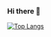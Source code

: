 ### Hi there 👋

[![Top Langs](https://github-readme-stats.vercel.app/api/top-langs/?username=DH13768095744&layout=compact)](https://github.com/DH13768095744/github-readme-stats)

<!--
**DH13768095744/DH13768095744** is a ✨ _special_ ✨ repository because its `README.md` (this file) appears on your GitHub profile.

Here are some ideas to get you started:

- 🔭 I’m currently working on ...
- 🌱 I’m currently learning ...
- 👯 I’m looking to collaborate on ...
- 🤔 I’m looking for help with ...
- 💬 Ask me about ...
- 📫 How to reach me: ...
- 😄 Pronouns: ...
- ⚡ Fun fact: ...
-->
